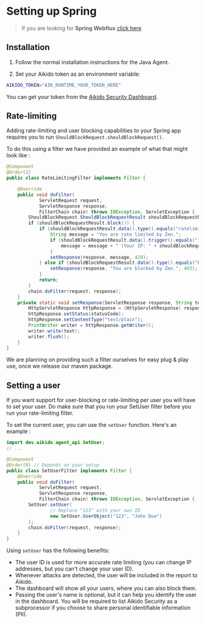 # Setting up Spring
> If you are looking for **Spring Webflux** [click here](./spring_webflux.md)

## Installation

1. Follow the normal installation instructions for the Java Agent.

2. Set your Aikido token as an environment variable:
```sh
AIKIDO_TOKEN="AIK_RUNTIME_YOUR_TOKEN_HERE"
```

You can get your token from the [Aikido Security Dashboard](https://help.aikido.dev/doc/creating-an-aikido-zen-firewall-token/doc6vRJNzC4u).
## Rate-limiting
Adding rate-limiting and user blocking capabilities to your Spring app requires you to run `ShouldBlockRequest.shouldBlockRequest()`.

To do this using a filter we have provided an example of what that might look like : 
```java
@Component
@Order(2)
public class RateLimitingFilter implements Filter {

    @Override
    public void doFilter(
            ServletRequest request,
            ServletResponse response,
            FilterChain chain) throws IOException, ServletException {
        ShouldBlockRequest.ShouldBlockRequestResult shouldBlockRequestResult = ShouldBlockRequest.shouldBlockRequest();
        if (shouldBlockRequestResult.block()) {
            if (shouldBlockRequestResult.data().type().equals("ratelimited")) {
                String message = "You are rate limited by Zen.";
                if (shouldBlockRequestResult.data().trigger().equals("ip")) {
                    message = message + " (Your IP: " + shouldBlockRequestResult.data().ip() + ")";
                }
                setResponse(response, message, 429);
            } else if (shouldBlockRequestResult.data().type().equals("blocked")) {
                setResponse(response, "You are blocked by Zen.", 403);
            }
            return;
        }
        chain.doFilter(request, response);
    }
    private static void setResponse(ServletResponse response, String text, int statusCode) throws IOException {
        HttpServletResponse httpResponse = (HttpServletResponse) response;
        httpResponse.setStatus(statusCode);
        httpResponse.setContentType("text/plain");
        PrintWriter writer = httpResponse.getWriter();
        writer.write(text);
        writer.flush();
    }
}
```
We are planning on providing such a filter ourselves for easy plug & play use, once we release our maven package.

## Setting a user
If you want support for user-blocking or rate-limiting per user you will have to set your user. Do make sure that you run your SetUser filter before you run your rate-limiting filter.

To set the current user, you can use the `setUser` function. Here's an example :
```java
import dev.aikido.agent_api.SetUser;
// ...

@Component
@Order(0) // Depends on your setup
public class SetUserFilter implements Filter {
    @Override
    public void doFilter(
            ServletRequest request,
            ServletResponse response,
            FilterChain chain) throws IOException, ServletException {
        SetUser.setUser(
                // Replace "123" with your own ID
                new SetUser.UserObject("123", "John Doe")
        );
        chain.doFilter(request, response);
    }
}
```

Using `setUser` has the following benefits:

- The user ID is used for more accurate rate limiting (you can change IP addresses, but you can't change your user ID).
- Whenever attacks are detected, the user will be included in the report to Aikido.
- The dashboard will show all your users, where you can also block them.
- Passing the user's name is optional, but it can help you identify the user in the dashboard. You will be required to list Aikido Security as a subprocessor if you choose to share personal identifiable information (PII).
